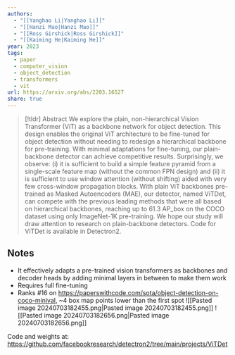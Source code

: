 ```yaml
---
authors:
  - "[[Yanghao Li|Yanghao Li]]"
  - "[[Hanzi Mao|Hanzi Mao]]"
  - "[[Ross Girshick|Ross Girshick]]"
  - "[[Kaiming He|Kaiming He]]"
year: 2023
tags:
  - paper
  - computer_vision
  - object_detection
  - transformers
  - vit
url: https://arxiv.org/abs/2203.16527
share: true
---
```

> [!tldr] Abstract
> We explore the plain, non-hierarchical Vision Transformer (ViT) as a backbone network for object detection. This design enables the original ViT architecture to be fine-tuned for object detection without needing to redesign a hierarchical backbone for pre-training. With minimal adaptations for fine-tuning, our plain-backbone detector can achieve competitive results. Surprisingly, we observe: (i) it is sufficient to build a simple feature pyramid from a single-scale feature map (without the common FPN design) and (ii) it is sufficient to use window attention (without shifting) aided with very few cross-window propagation blocks. With plain ViT backbones pre-trained as Masked Autoencoders (MAE), our detector, named ViTDet, can compete with the previous leading methods that were all based on hierarchical backbones, reaching up to 61.3 AP_box on the COCO dataset using only ImageNet-1K pre-training. We hope our study will draw attention to research on plain-backbone detectors. Code for ViTDet is available in Detectron2.


## Notes

- It effectively adapts a pre-trained vision transformers as backbones and decoder heads by adding minimal layers in between to make them work
- Requires full fine-tuning
- Ranks #16 on https://paperswithcode.com/sota/object-detection-on-coco-minival, ~4 box map points lower than the first spot
![[Pasted image 20240703182455.png|Pasted image 20240703182455.png]]
![[Pasted image 20240703182656.png|Pasted image 20240703182656.png]]

Code and weights at: https://github.com/facebookresearch/detectron2/tree/main/projects/ViTDet